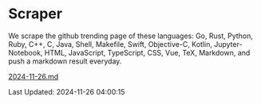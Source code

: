 # Scraper

We scrape the github trending page of these languages: Go, Rust, Python, Ruby, C++, C, Java, Shell, Makefile, Swift, Objective-C, Kotlin, Jupyter-Notebook, HTML, JavaScript, TypeScript, CSS, Vue, TeX, Markdown, and push a markdown result everyday.

[2024-11-26.md](https://github.com/yangwenmai/github-trending-backup/blob/master/2024-11-26.md)

Last Updated: 2024-11-26 04:00:15